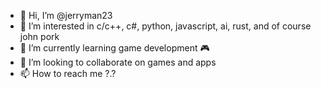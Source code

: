 - 👋 Hi, I’m @jerryman23 
- 👀 I’m interested in c/c++, c#, python, javascript, ai, rust, and of course john pork
- 🌱 I’m currently learning game development 🎮
- 💞️ I’m looking to collaborate on games and apps
- 📫 How to reach me ?.?

<!---
jerryman23/jerryman23 is a ✨ special ✨ repository because its `README.md` (this file) appears on your GitHub profile.
You can click the Preview link to take a look at your changes.
--->
